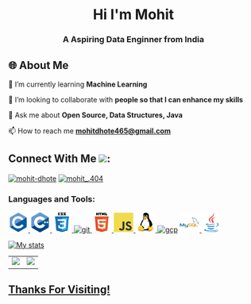 <!-- ![Header](./lidin.png) -->
# <h1 align="center">Hi I'm Mohit</h1>
<!--
![Colorful Watercolor Twitter Header (3)](https://github.com/Not-Sarthak/Not-Sarthak/assets/92942966/ce7b428a-8edd-43fd-b654-aa78bfb91150)
<br> -->

<!-- <h1 align="center">Hi I'm Mohit</h1> -->
<h3 align="center">A Aspiring Data Enginner from India</h3>

<!-- <img align="right" alt="Coding" width="400" src="https://encrypted-tbn0.gstatic.com/images?q=tbn:ANd9GcTFo1LHbBU_8bSMfRZPSIBrzv-TJdG8FFWrSw&usqp=CAU"> 
<img align='right' src="https://media.giphy.com/media/M9gbBd9nbDrOTu1Mqx/giphy.gif" width="230">
-->
  <!-- <picture> <img src = "https://github.com/7oSkaaa/7oSkaaa/blob/main/Images/about_me.gif?raw=true" width = 50px> </picture> -->
 <!--###
<img align="right" height="150" src="https://media.giphy.com/media/RbDKaczqWovIugyJmW/giphy.gif"  /> -->
## 🌐 About Me
🌱 I’m currently learning **Machine Learning**

🤝 I’m looking to collaborate with **people so that I can enhance my skills**

💬 Ask me about **Open Source, Data Structures, Java**

📫 How to reach me **mohitdhote465@gmail.com**

## Connect With Me <img src = "https://raw.githubusercontent.com/ShahriarShafin/ShahriarShafin/main/Assets/handshake.gif" height="30px"/>:
<p align="left">
<a href="https://www.linkedin.com/in/mohit-dhote-117568213/" target="blank"><img align="center" src="https://raw.githubusercontent.com/rahuldkjain/github-profile-readme-generator/master/src/images/icons/Social/linked-in-alt.svg" alt="mohit-dhote" height="30" width="40" /></a>
<a href="https://instagram.com/mohit_.404__" target="blank"><img align="center" src="https://raw.githubusercontent.com/rahuldkjain/github-profile-readme-generator/master/src/images/icons/Social/instagram.svg" alt="mohit_.404" height="30" width="40" /></a>
</p>

<h3 align="left">Languages and Tools:</h3> 
<a href="https://www.cprogramming.com/" target="_blank" rel="noreferrer"> <img src="https://raw.githubusercontent.com/devicons/devicon/master/icons/c/c-original.svg" alt="c" width="40" height="40"/> </a> <a href="https://www.w3schools.com/cpp/" target="_blank" rel="noreferrer"> <img src="https://raw.githubusercontent.com/devicons/devicon/master/icons/cplusplus/cplusplus-original.svg" alt="cplusplus" width="40" height="40"/> </a> <a href="https://www.w3schools.com/css/" target="_blank" rel="noreferrer"> <img src="https://raw.githubusercontent.com/devicons/devicon/master/icons/css3/css3-original-wordmark.svg" alt="css3" width="40" height="40"/> </a>  <a href="https://git-scm.com/" target="_blank" rel="noreferrer"> <img src="https://www.vectorlogo.zone/logos/git-scm/git-scm-icon.svg" alt="git" width="40" height="40"/> </a> <a href="https://www.w3.org/html/" target="_blank" rel="noreferrer"> <img src="https://raw.githubusercontent.com/devicons/devicon/master/icons/html5/html5-original-wordmark.svg" alt="html5" width="40" height="40"/> </a> <a href="https://developer.mozilla.org/en-US/docs/Web/JavaScript" target="_blank" rel="noreferrer"> <img src="https://raw.githubusercontent.com/devicons/devicon/master/icons/javascript/javascript-original.svg" alt="javascript" width="40" height="40"/> </a> <a href="https://www.linux.org/" target="_blank" rel="noreferrer"> <img src="https://raw.githubusercontent.com/devicons/devicon/master/icons/linux/linux-original.svg" alt="linux" width="40" height="40"/> </a> <a href="https://cloud.google.com" target="_blank" rel="noreferrer"> <img src="https://www.vectorlogo.zone/logos/google_cloud/google_cloud-icon.svg" alt="gcp" width="40" height="40"/></a> <a href="https://www.mysql.com/" target="_blank" rel="noreferrer"> <img src="https://raw.githubusercontent.com/devicons/devicon/master/icons/mysql/mysql-original-wordmark.svg" alt="mysql" width="40" height="40""/> <a href="https://www.java.com" target="_blank" rel="noreferrer"> <img src="https://raw.githubusercontent.com/devicons/devicon/master/icons/java/java-original.svg" alt="java" width="40" height="40"/> </p>


<!-- <p><img align="right" src="https://github-readme-streak-stats.herokuapp.com/?user=mohit-dhote&" alt="mohit-dhote" /></p>
<p><img align="center" src="https://github-readme-stats.vercel.app/api/top-langs?username=mohit-dhote&show_icons=true&locale=en&layout=compact" alt="mohit-dhote" /></p>  -->
  

![My stats](https://github-readme-stats.vercel.app/api?username=mohit-dhote&show_icons=true&include_all_commits=true&count_private=false&theme=radical)

<table><tr><td><img src="https://github-readme-stats.vercel.app/api/top-langs/?username=mohit-dhote&layout=compact&theme=radical"/></td><td><img src="https://github-readme-streak-stats.herokuapp.com/?user=mohit-dhote&theme=radical"/></td></tr></table>
<h2>Thanks For Visiting!  </h2>

<!--
###
<img align="right" height="150" src="https://media.giphy.com/media/RbDKaczqWovIugyJmW/giphy.gif" /> -->
<!--
<a href="https://github.com/mohit-dhote/github-stats">
<img src="https://github.com/mohit-dhote/github-stats/blob/master/generated/overview.svg#gh-dark-mode-only" />
<img src="https://github.com/mohit-dhote/github-stats/blob/master/generated/languages.svg#gh-dark-mode-only" /></a> </p> 
![](https://github-readme-stats.vercel.app/api?username=mohit-dhote&theme=dark&hide_border=false&include_all_commits=true&count_private=false)<br/>
<!--
![](https://raw.githubusercontent.com/mohit-dhote/github-stats/master/generated/overview.svg#gh-dark-mode-only)
![](https://raw.githubusercontent.com/mohit-dhote/github-stats/master/generated/overview.svg#gh-light-mode-only)

-->

